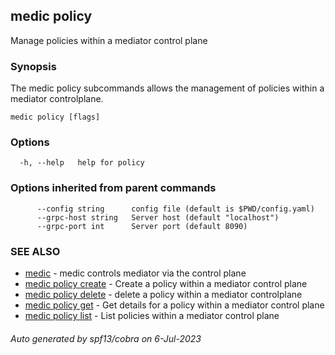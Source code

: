 ## medic policy

Manage policies within a mediator control plane

### Synopsis

The medic policy subcommands allows the management of policies within
a mediator controlplane.

```
medic policy [flags]
```

### Options

```
  -h, --help   help for policy
```

### Options inherited from parent commands

```
      --config string      config file (default is $PWD/config.yaml)
      --grpc-host string   Server host (default "localhost")
      --grpc-port int      Server port (default 8090)
```

### SEE ALSO

* [medic](medic.md)	 - medic controls mediator via the control plane
* [medic policy create](medic_policy_create.md)	 - Create a policy within a mediator control plane
* [medic policy delete](medic_policy_delete.md)	 - delete a policy within a mediator controlplane
* [medic policy get](medic_policy_get.md)	 - Get details for a policy within a mediator control plane
* [medic policy list](medic_policy_list.md)	 - List policies within a mediator control plane

###### Auto generated by spf13/cobra on 6-Jul-2023
